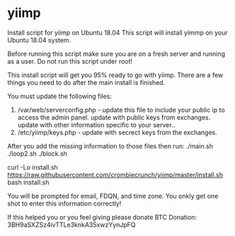 # yiimp
Install script for yiimp on Ubuntu 18.04
This script will install yimmp on your Ubuntu 18.04 system. 

Before running this script make sure you are on a fresh server and running as a user. Do not run this script under root!

This install script will get you 95% ready to go with yiimp. There are a few things you need to do after the main install is finished.

You must update the following files:

1. /var/web/serverconfig.php - update this file to include your public ip to access the admin panel. update with public keys from exchanges. update with other information specific to your server..
2. /etc/yiimp/keys.php - update with secrect keys from the exchanges. 

After you add the missing information to those files then run:
./main.sh
./loop2.sh
./block.sh

curl -Lo install.sh https://raw.githubusercontent.com/crombiecrunch/yiimp/master/install.sh 
bash install.sh

You will be prompted for email, FDQN, and time zone. You onkly get one shot to enter this information correctly!

If this helped you or you feel giving please donate BTC Donation: 3BH9aSXZSz4ivTTLe3knkA35xwzYynJpFQ


